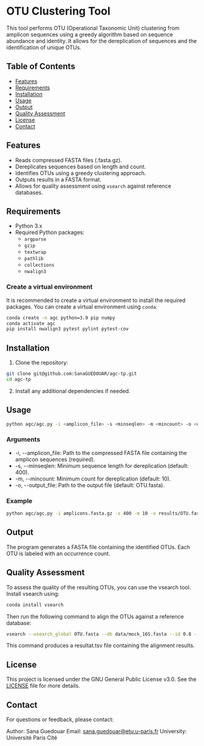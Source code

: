 # OTU Clustering Tool

This tool performs OTU (Operational Taxonomic Unit) clustering from amplicon sequences using a greedy algorithm based on sequence abundance and identity. It allows for the dereplication of sequences and the identification of unique OTUs.

## Table of Contents
- [Features](#features)
- [Requirements](#requirements)
- [Installation](#installation)
- [Usage](#usage)
- [Output](#output)
- [Quality Assessment](#quality-assessment)
- [License](#license)
- [Contact](#contact)

## Features
- Reads compressed FASTA files (.fasta.gz).
- Dereplicates sequences based on length and count.
- Identifies OTUs using a greedy clustering approach.
- Outputs results in a FASTA format.
- Allows for quality assessment using `vsearch` against reference databases.

## Requirements
- Python 3.x
- Required Python packages:
  - `argparse`
  - `gzip`
  - `textwrap`
  - `pathlib`
  - `collections`
  - `nwalign3`

### Create a virtual environment
It is recommended to create a virtual environment to install the required packages. You can create a virtual environment using `conda`:
```bash
conda create -n agc python=3.9 pip numpy
conda activate agc
pip install nwalign3 pytest pylint pytest-cov
```

## Installation
1. Clone the repository:
```bash
git clone git@github.com:SanaGUEDOUAR/agc-tp.git
cd agc-tp
```

2. Install any additional dependencies if needed.

## Usage
```bash
python agc/agc.py -i <amplicon_file> -s <minseqlen> -m <mincount> -o <output_file>
```
### Arguments
- -i, --amplicon_file: Path to the compressed FASTA file containing the amplicon sequences (required).
- -s, --minseqlen: Minimum sequence length for dereplication (default: 400).
- -m, --mincount: Minimum count for dereplication (default: 10).
- -o, --output_file: Path to the output file (default: OTU.fasta).

### Example
```bash
python agc/agc.py -i amplicons.fasta.gz -s 400 -m 10 -o results/OTU.fasta
```

## Output
The program generates a FASTA file containing the identified OTUs. Each OTU is labeled with an occurrence count.

## Quality Assessment
To assess the quality of the resulting OTUs, you can use the vsearch tool. Install vsearch using:
```bash
conda install vsearch
```
Then run the following command to align the OTUs against a reference database:
```bash
vsearch --usearch_global OTU.fasta --db data/mock_16S.fasta --id 0.8 --blast6out results/resultat.tsv
```
This command produces a resultat.tsv file containing the alignment results.

## License
This project is licensed under the GNU General Public License v3.0. See the [LICENSE](https://www.gnu.org/licenses/gpl-3.0.html) file for more details.

## Contact
For questions or feedback, please contact:

Author: Sana Guedouar
Email: [sana.guedouar@etu.u-paris.fr](mailto:sana.guedouar@etu.u-paris.fr)
University: Université Paris Cité